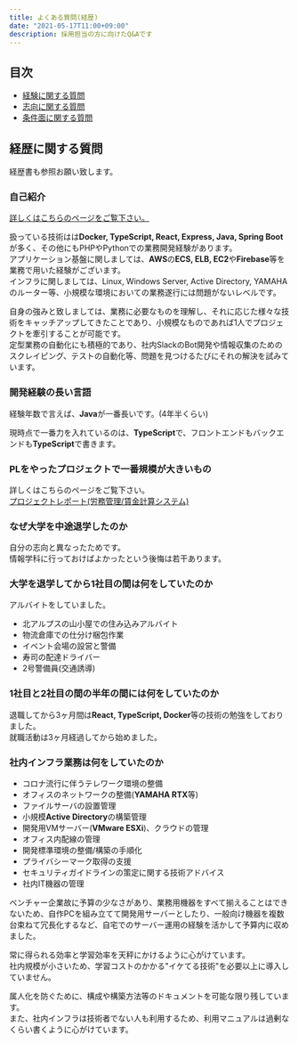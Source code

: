 ```yaml
---
title: よくある質問(経歴)
date: "2021-05-17T11:00+09:00"
description: 採用担当の方に向けたQ&Aです
---
```


## 目次

- [経験に関する質問](/recruit-qa/history)
- [志向に関する質問](/recruit-qa/direction)
- [条件面に関する質問](/recruit-qa/requirement)

## 経歴に関する質問

経歴書も参照お願い致します。

### 自己紹介

[詳しくはこちらのページをご覧下さい。](/about/history#page-title)

扱っている技術はは**Docker, TypeScript, React, Express, Java, Spring Boot**が多く、その他にもPHPやPythonでの業務開発経験があります。  
アプリケーション基盤に関しましては、**AWS**の**ECS, ELB, EC2**や**Firebase**等を業務で用いた経験がございます。  
インフラに関しましては、Linux, Windows Server, Active Directory, YAMAHAのルーター等、小規模な環境においての業務遂行には問題がないレベルです。  

自身の強みと致しましては、業務に必要なものを理解し、それに応じた様々な技術をキャッチアップしてきたことであり、小規模なものであれば1人でプロジェクトを牽引することが可能です。  
定型業務の自動化にも積極的であり、社内SlackのBot開発や情報収集のためのスクレイピング、テストの自動化等、問題を見つけるたびにそれの解決を試みています。  

### 開発経験の長い言語

経験年数で言えば、**Java**が一番長いです。(4年半くらい)

現時点で一番力を入れているのは、**TypeScript**で、フロントエンドもバックエンドも**TypeScript**で書きます。

### PLをやったプロジェクトで一番規模が大きいもの

詳しくはこちらのページをご覧下さい。  
[プロジェクトレポート(労務管理/賃金計算システム)](/pj-reports/kintai-kun)

### なぜ大学を中途退学したのか

自分の志向と異なったためです。  
情報学科に行っておけばよかったという後悔は若干あります。

### 大学を退学してから1社目の間は何をしていたのか

アルバイトをしていました。

- 北アルプスの山小屋での住み込みアルバイト
- 物流倉庫での仕分け梱包作業
- イベント会場の設営と警備
- 寿司の配達ドライバー
- 2号警備員(交通誘導)

### 1社目と2社目の間の半年の間には何をしていたのか

退職してから3ヶ月間は**React, TypeScript, Docker**等の技術の勉強をしておりました。  
就職活動は3ヶ月経過してから始めました。

### 社内インフラ業務は何をしていたのか

- コロナ流行に伴うテレワーク環境の整備
- オフィスのネットワークの整備(**YAMAHA RTX**等)
- ファイルサーバの設置管理
- 小規模**Active Directory**の構築管理
- 開発用VMサーバー(**VMware ESXi**)、クラウドの管理
- オフィス内配線の管理
- 開発標準環境の整備/構築の手順化
- プライバシーマーク取得の支援
- セキュリティガイドラインの策定に関する技術アドバイス
- 社内IT機器の管理

ベンチャー企業故に予算の少なさがあり、業務用機器をすべて揃えることはできないため、自作PCを組み立てて開発用サーバーとしたり、一般向け機器を複数台束ねて冗長化するなど、自宅でのサーバー運用の経験を活かして予算内に収めました。

常に得られる効率と学習効率を天秤にかけるように心がけています。  
社内規模が小さいため、学習コストのかかる"イケてる技術"を必要以上に導入していません。

属人化を防ぐために、構成や構築方法等のドキュメントを可能な限り残しています。  
また、社内インフラは技術者でない人も利用するため、利用マニュアルは過剰なくらい書くように心がけています。

